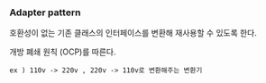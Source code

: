 ### Adapter pattern

호환성이 없는 기존 클래스의 인터페이스를 변환해 재사용할 수 있도록 한다.

개방 폐쇄 원칙 (OCP)를 따른다.

~~~
ex ) 110v -> 220v , 220v -> 110v로 변환해주는 변환기
~~~